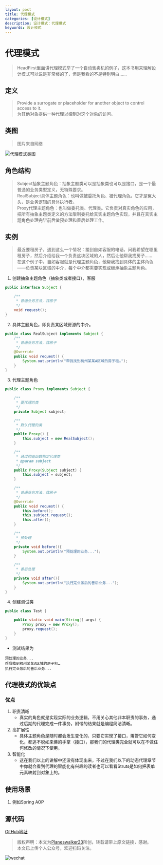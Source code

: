 ```yaml
---
layout: post
title: 代理模式
categories: [设计模式]
description: 设计模式：代理模式
keywords: 设计模式
---
```


# 代理模式
> HeadFirst里面讲代理模式举了一个自动售卖机的例子，这本书用来理解设计模式可以说是非常棒的了，但是我看的不是特别明白……

## 定义
> Provide a surrogate or placeholder for another object to control access to it.<br>
> 为其他对象提供一种代理以控制对这个对象的访问。

## 类图
> 图片来自网络

![代理模式类图](https://gss1.bdstatic.com/9vo3dSag_xI4khGkpoWK1HF6hhy/baike/crop%3D0%2C19%2C684%2C451%3Bc0%3Dbaike92%2C5%2C5%2C92%2C30/sign=079558f9052442a7ba41a7e5ec73817a/f636afc379310a552addbc8ebd4543a9832610ca.jpg)

## 角色结构
> Subject抽象主题角色：抽象主题类可以是抽象类也可以是接口，是一个最普通的业务类型定义，无特殊要求。<br>
> RealSubject具体主题角色：也叫做被委托角色、被代理角色。它才是冤大头，是业务逻辑的具体执行者。<br>
> Proxy代理主题角色：也叫做委托类、代理类。它负责对真实角色的应用，把所有抽象主题类定义的方法限制委托给真实主题角色实现，并且在真实主题角色处理完毕前后做预处理和善后处理工作。<br>

## 实例
> 最近要租房子，遇到这么一个情况：接到自如客服的电话，问我希望在哪里租房子，然后介绍给我一个负责这块区域的人，然后让他帮我找房子……<br>
> 在这个例子中，自如客服就是代理主题角色，他帮我找到具体的主体角色——负责某块区域的中介，每个中介都需要实现或继承抽象主题角色。

1. 创建抽象主题角色（抽象类或者接口），客服

````java
public interface Subject {

    /**
     * 普通业务方法，找房子
     */
    void request();
}

````

2. 具体主题角色，即负责某区域房源的中介。

````java
public class RealSubject implements Subject {
    /**
     * 普通业务方法，找房子
     */
    @Override
    public void request() {
        System.out.println("帮我找到杭州某某A区域的房子租…");
    }
}

````

3. 代理主题角色

````java
public class Proxy implements Subject {

    /**
     * 要代理的类
     */
    private Subject subject;

    /**
     * 默认代理的类
     */
    public Proxy() {
        this.subject = new RealSubject();
    }

    /**
     * 通过构造函数指定代理类
     * @param subject
     */
    public Proxy(Subject subject) {
        this.subject = subject;
    }

    /**
     * 普通业务方法，找房子
     */
    @Override
    public void request() {
        this.before();
        this.subject.request();
        this.after();
    }

    /**
     * 预处理
     */
    private void before(){
        System.out.println("预处理的业务...");
    }

    /**
     * 善后处理
     */
    private void after(){
        System.out.println("执行完业务后的善后业务...");
    }
}

````

4. 创建测试类

````java
public class Test {

    public static void main(String[] args) {
        Proxy proxy = new Proxy();
        proxy.request();
    }
}
````

- 测试结果为

````$xslt
预处理的业务...
帮我找到杭州某某A区域的房子租…
执行完业务后的善后业务...
````

## 代理模式的优缺点
### 优点
1. 职责清晰
    - 真实的角色就是实现实际的业务逻辑，不用关心其他非本职责的事务，通过后期的代理完成一件事务，附带的结果就是编程简洁清晰。
2. 高扩展性
    - 具体主题角色是随时都会发生变化的，只要它实现了接口，甭管它如何变化，都逃不脱如来佛的手掌（接口），那我们的代理类完全就可以在不做任何修改的情况下使用。
3. 智能化
    - 这在我们以上的讲解中还没有体现出来，不过在我们以下的动态代理章节中你就会看到代理的智能化有兴趣的读者也可以看看Struts是如何把表单元素映射到对象上的。

## 使用场景
1. 例如Spring AOP

## 源代码
[GitHub地址](https://github.com/Planeswalker23/all-in-one/tree/master/design-patterns/src/main/java/org/planeswalker/proxy)

> 版权声明：本文为[Planeswalker23](https://github.com/Planeswalker23)所创，转载请带上原文链接，感谢。<br>
> 本文已上传个人公众号，欢迎扫码关注。

![wechat](https://planeswalker23.github.io/images/wechat.png)